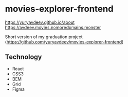 # movies-explorer-frontend   
https://yuryavdeev.github.io/about    
https://avdeev.movies.nomoredomains.monster

Short version of my graduation project    
(https://github.com/yuryavdeev/movies-explorer-frontend)    

## Technology            
- React    
- CSS3    
- BEM    
- Grid    
- Figma